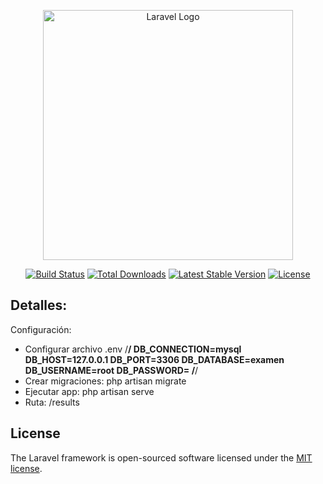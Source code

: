 <p align="center"><a href="https://laravel.com" target="_blank"><img src="https://raw.githubusercontent.com/laravel/art/master/logo-lockup/5%20SVG/2%20CMYK/1%20Full%20Color/laravel-logolockup-cmyk-red.svg" width="400" alt="Laravel Logo"></a></p>

<p align="center">
<a href="https://travis-ci.org/laravel/framework"><img src="https://travis-ci.org/laravel/framework.svg" alt="Build Status"></a>
<a href="https://packagist.org/packages/laravel/framework"><img src="https://img.shields.io/packagist/dt/laravel/framework" alt="Total Downloads"></a>
<a href="https://packagist.org/packages/laravel/framework"><img src="https://img.shields.io/packagist/v/laravel/framework" alt="Latest Stable Version"></a>
<a href="https://packagist.org/packages/laravel/framework"><img src="https://img.shields.io/packagist/l/laravel/framework" alt="License"></a>
</p>

## Detalles:

Configuración:

- Configurar archivo .env
/**************************/
    DB_CONNECTION=mysql
    DB_HOST=127.0.0.1
    DB_PORT=3306
    DB_DATABASE=examen
    DB_USERNAME=root
    DB_PASSWORD=
/**************************/    
- Crear migraciones: php artisan migrate
- Ejecutar app: php artisan serve
- Ruta: /results


 
 

## License

The Laravel framework is open-sourced software licensed under the [MIT license](https://opensource.org/licenses/MIT).
